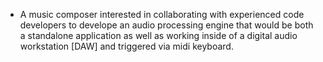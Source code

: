 - A music composer interested in collaborating with experienced code developers to develope an audio processing engine that would be both a standalone application 
as well as working inside of a digital audio workstation [DAW] and triggered via midi keyboard.
